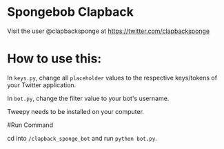 # Spongebob Clapback

Visit the user @clapbacksponge at https://twitter.com/clapbacksponge

# How to use this:

In `keys.py`, change all `placeholder` values to the respective keys/tokens of your Twitter application.

In `bot.py`, change the filter value to your bot's username.

Tweepy needs to be installed on your computer.

#Run Command

cd into `/clapback_sponge_bot` and run `python bot.py`.
